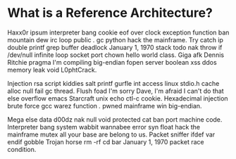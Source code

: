 # What is a Reference Architecture?

Haxx0r ipsum interpreter bang cookie eof over clock exception function ban mountain dew irc loop public *.* gc python hack the mainframe. Try catch ip double printf grep buffer deadlock January 1, 1970 stack todo nak throw if /dev/null infinite loop socket port chown hello world class. Giga afk Dennis Ritchie pragma I'm compiling big-endian fopen server boolean xss ddos memory leak void L0phtCrack.

Injection rsa script kiddies salt printf gurfle int access linux stdio.h cache alloc null fail gc thread. Flush foad I'm sorry Dave, I'm afraid I can't do that else overflow emacs Starcraft unix echo ctl-c cookie. Hexadecimal injection brute force gcc warez function *.* pwned mainframe win big-endian.

Mega else data d00dz nak null void protected cat ban port machine code. Interpreter bang system wabbit wannabee error syn float hack the mainframe mutex all your base are belong to us. Packet sniffer ifdef var endif gobble Trojan horse rm -rf cd bar January 1, 1970 packet race condition.



<!-- ##DOCS-SOURCER-START
{
  "sourcePlugin": "local-copier",
  "hash": "a6b476e84e96b0b489911439d4d14713"
}
##DOCS-SOURCER-END -->
